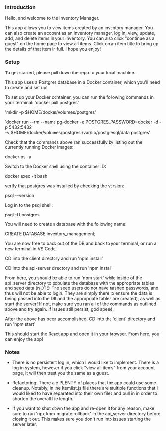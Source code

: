 ### Introduction

Hello, and welcome to the Inventory Manager.

This app allows you to view items created by an inventory manager. You can also create an account as an inventory manager, log in, view, update, add, and delete items in your inventory. You can also click "continue as a guest" on the home page to view all items. Click on an item title to bring up the details of that item in full. I hope you enjoy!

### Setup

To get started, please pull down the repo to your local machine.

This app uses a Postgres database in a Docker container, which you'll need to create and set up!

To set up your Docker container, you can run the following commands in your terminal:
'docker pull postgres'

'mkdir -p $HOME/docker/volumes/postgres'

'docker run --rm --name pg-docker -e POSTGRES_PASSWORD=docker -d -p 5432:5432 \
-v $HOME/docker/volumes/postgres:/var/lib/postgresql/data postgres'

Check that the commands above ran successfully by listing out the currently running Docker images:

docker ps -a

Switch to the Docker shell using the container ID:

docker exec -it <PSQL-Container-ID> bash

verify that postgres was installed by checking the version:

psql --version

Log in to the psql shell:

psql -U postgres

You will need to create a database with the following name:

CREATE DATABASE inventory_management;

You are now free to back out of the DB and back to your terminal, or run a new terminal in VS Code.

CD into the client directory and run 'npm install'

CD into the api-server directory and run 'npm install'

From here, you should be able to run 'npm start' while inside of the api_server directory to populate the database with the appropriate tables and seed data (NOTE: The seed users do not have hashed passwords, and thus will not be able to login. They are simply there to ensure the data is being passed into the DB and the appropriate tables are created), as well as start the server! If not, make sure you ran all of the commands as outlined above and try again. If issues still persist, god speed.

After the above has been accomplished, CD into the 'client' directory and run 'npm start'

This should start the React app and open it in your browser. From here, you can enjoy the app!

### Notes

- There is no persistent log in, which I would like to implement. There is a log in system, however if you click "view all items" from your account page, it will then treat you the same as a guest.

- Refactoring: There are PLENTY of places that the app could use some cleanup. Notably, in the Itemlist.js file there are multiple functions that I would liked to have separated into their own files and pull in in order to shorten the overall file length.

- If you want to shut down the app and re-open it for any reason, make sure to run 'npx knex migrate:rollback' in the api_server directory before closing it out. This makes sure you don't run into issues starting the server later.
